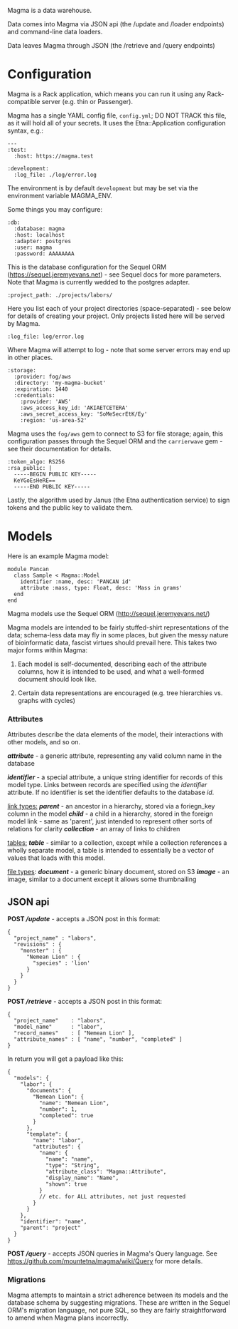 Magma is a data warehouse.

Data comes into Magma via JSON api (the /update and /loader endpoints) and command-line data loaders.

Data leaves Magma through JSON (the /retrieve and /query endpoints)

# Configuration

Magma is a Rack application, which means you can run it using any Rack-compatible server (e.g. thin or Passenger).

Magma has a single YAML config file, `config.yml`; DO NOT TRACK this file, as it will hold all of your secrets. It uses the Etna::Application configuration syntax, e.g.:

    ---
    :test:
      :host: https://magma.test

    :development:
      :log_file: ./log/error.log

The environment is by default `development` but may be set via the environment variable MAGMA_ENV.

Some things you may configure:

    :db:
      :database: magma
      :host: localhost
      :adapter: postgres
      :user: magma
      :password: AAAAAAAA

This is the database configuration for the Sequel ORM (https://sequel.jeremyevans.net) - see Sequel docs for more parameters. Note that Magma is currently wedded to the postgres adapter.

    :project_path: ./projects/labors/

Here you list each of your project directories (space-separated) - see below for details of creating your project. Only projects listed here will be served by Magma.

    :log_file: log/error.log

Where Magma will attempt to log - note that some server errors may end up in other places.

    :storage:
      :provider: fog/aws
      :directory: 'my-magma-bucket'
      :expiration: 1440
      :credentials:
        :provider: 'AWS'
        :aws_access_key_id: 'AKIAETCETERA'
        :aws_secret_access_key: 'SoMeSecrEtK/Ey'
        :region: 'us-area-52'

Magma uses the `fog/aws` gem to connect to S3 for file storage; again, this configuration passes through the Sequel ORM and the `carrierwave` gem - see their documentation for details.

    :token_algo: RS256
    :rsa_public: |
      -----BEGIN PUBLIC KEY-----
      KeYGoEsHeRE==
      -----END PUBLIC KEY-----

Lastly, the algorithm used by Janus (the Etna authentication service) to sign tokens and the public key to validate them.

# Models

Here is an example Magma model:

    module Pancan
      class Sample < Magma::Model
        identifier :name, desc: 'PANCAN id'
        attribute :mass, type: Float, desc: 'Mass in grams'
      end
    end

Magma models use the Sequel ORM (http://sequel.jeremyevans.net/)

Magma models are intended to be fairly stuffed-shirt representations of the data; schema-less data may fly in some places, but given the messy nature of bioinformatic data, fascist virtues should prevail here. This takes two major forms within Magma:

1) Each model is self-documented, describing each of the attribute columns, how it is intended to be used, and what a well-formed document should look like.

2) Certain data representations are encouraged (e.g. tree hierarchies vs. graphs with cycles)

### Attributes

Attributes describe the data elements of the model, their interactions with other models, and so on.

  **_attribute_** - a generic attribute, representing any valid column name in the database

  **_identifier_** - a special attribute, a unique string identifier for records of this model type. Links between records are specified using the _identifier_ attribute. If no identifier is set the identifier defaults to the database _id_.

  <u>link types:</u>
  **_parent_** - an ancestor in a hierarchy, stored via a foriegn_key column in the model
  **_child_** - a child in a hierarchy, stored in the foreign model
  link - same as 'parent', just intended to represent other sorts of relations for clarity
  **_collection_** - an array of links to children

  <u>tables:</u>
  **_table_** - similar to a collection, except while a collection references a wholly separate model, a table is intended to essentially be a vector of values that loads with this model.

  <u>file types</u>:
  **_document_** - a generic binary document, stored on S3
  **_image_** - an image, similar to a document except it allows some thumbnailing

## JSON api

  **POST _/update_** - accepts a JSON post in this format:

    {
      "project_name" : "labors",
      "revisions" : {
        "monster" : {
          "Nemean Lion" : {
            "species" : 'lion'
          }
        }
      }
    }

  **POST _/retrieve_** - accepts a JSON post in this format:

    {
      "project_name"    : "labors",
      "model_name"      : "labor",
      "record_names"    : [ "Nemean Lion" ],
      "attribute_names" : [ "name", "number", "completed" ]
    }

  In return you will get a payload like this:

    {
      "models": {
        "labor": {
          "documents": {
            "Nemean Lion": {
              "name": "Nemean Lion",
              "number": 1,
              "completed": true
            }
          },
          "template": {
            "name": "labor",
            "attributes": {
              "name": {
                "name": "name",
                "type": "String",
                "attribute_class": "Magma::Attribute",
                "display_name": "Name",
                "shown": true
              }
              // etc. for ALL attributes, not just requested
            }
          }
        },
        "identifier": "name",
        "parent": "project"
      }
    }

  **POST _/query_** - accepts JSON queries in Magma's Query language. See https://github.com/mountetna/magma/wiki/Query for more details.

### Migrations

Magma attempts to maintain a strict adherence between its models and the database schema by suggesting migrations. These are written in the Sequel ORM's migration language, not pure SQL, so they are fairly straightforward to amend when Magma plans incorrectly.

